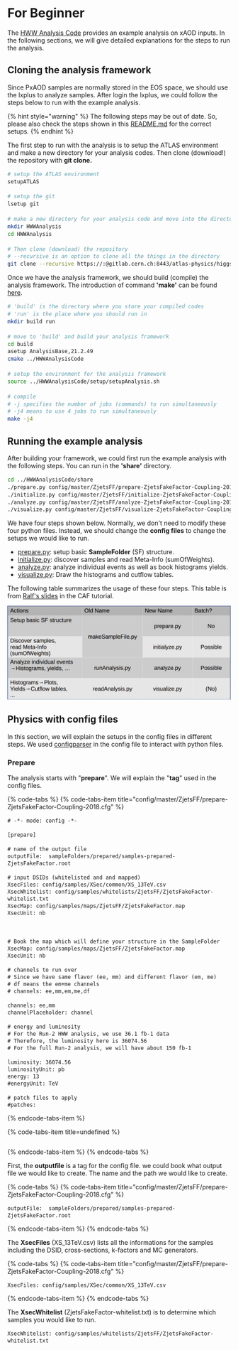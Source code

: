 # For Beginner

The [HWW Analysis Code](https://gitlab.cern.ch/atlas-physics/higgs/hww/HWWAnalysisCode) provides an example analysis on xAOD inputs. In the following sections, we will give detailed explanations for the steps to run the analysis.

## Cloning the analysis framework

Since PxAOD samples are normally stored in the EOS space, we should use the lxplus to analyze samples. After login the lxplus, we could follow the steps below to run with the example analysis.

{% hint style="warning" %}
The following steps may be out of date. So, please also check the steps shown in this [README.md](https://gitlab.cern.ch/atlas-physics/higgs/hww/HWWAnalysisCode/blob/master/README.md) for the correct setups.
{% endhint %}

The first step to run with the analysis is to setup the ATLAS environment and make a new directory for your analysis codes. Then clone \(download!\) the repository with **git clone.** 

```bash
# setup the ATLAS environment
setupATLAS

# setup the git 
lsetup git

# make a new directory for your analysis code and move into the directory
mkdir HWWAnalysis
cd HWWAnalysis

# Then clone (download) the repository 
# --recursive is an option to clone all the things in the directory
git clone --recursive https://:@gitlab.cern.ch:8443/atlas-physics/higgs/hww/HWWAnalysisCode.git
```

Once we have the analysis framework, we should build \(compile\) the analysis framework. The introduction of command **'make'** can be found [here](https://www.tutorialspoint.com/unix_commands/make.htm). 

```bash
# 'build' is the directory where you store your compiled codes
# 'run' is the place where you should run in 
mkdir build run

# move to 'build' and build your analysis framework
cd build
asetup AnalysisBase,21.2.49
cmake ../HWWAnalysisCode

# setup the environment for the analysis framework
source ../HWWAnalysisCode/setup/setupAnalysis.sh

# compile 
# -j specifies the number of jobs (commands) to run simultaneously
# -j4 means to use 4 jobs to run simultaneously
make -j4

```

## Running the example analysis

After building your framework, we could first run the example analysis with the following steps. You can run in the **'share'** directory. 

```bash
cd ../HWWAnalysisCode/share
./prepare.py config/master/ZjetsFF/prepare-ZjetsFakeFactor-Coupling-2018.cfg
./initialize.py config/master/ZjetsFF/initialize-ZjetsFakeFactor-Coupling-2018.cfg
./analyze.py config/master/ZjetsFF/analyze-ZjetsFakeFactor-Coupling-2018.cfg
./visualize.py config/master/ZjetsFF/visualize-ZjetsFakeFactor-Coupling-2018.cfg
```

We have four steps shown below. Normally, we don't need to modify these four python files. Instead, we should change the **config files** to change the setups we would like to run. 

* [prepare.py](https://gitlab.cern.ch/atlas-physics/higgs/hww/HWWAnalysisCode/blob/master/share/prepare.py):  setup basic **SampleFolder** \(SF\) structure.
* [initialize.py](https://gitlab.cern.ch/atlas-physics/higgs/hww/HWWAnalysisCode/blob/master/share/initialize.py): discover samples and read Meta-Info \(sumOfWeights\).
* [analyze.py](https://gitlab.cern.ch/atlas-physics/higgs/hww/HWWAnalysisCode/blob/master/share/analyze.py): analyze individual events as well as book histograms  yields.
* [visualize.py](https://gitlab.cern.ch/atlas-physics/higgs/hww/HWWAnalysisCode/blob/master/share/visualize.py): Draw the histograms and cutflow tables.

The following table summarizes the usage of these four steps. This table is from [Ralf's slides](https://indico.cern.ch/event/771763/contributions/3207844/attachments/1767899/2871281/caf_tutorial_concepts.pdf) in the CAF tutorial.

![](../../../../.gitbook/assets/ying-mu-kuai-zhao-20190119-xia-wu-8.46.07.png)

## Physics with config files

In this section, we will explain the setups in the config files in different steps. We used [configparser](https://docs.python.org/3/library/configparser.html) in the config file to interact with python files. 

### Prepare

The analysis starts with "**prepare**". We will explain the "**tag**" used in the config files. 

{% code-tabs %}
{% code-tabs-item title="config/master/ZjetsFF/prepare-ZjetsFakeFactor-Coupling-2018.cfg" %}
```text
# -*- mode: config -*-

[prepare]

# name of the output file
outputFile:  sampleFolders/prepared/samples-prepared-ZjetsFakeFactor.root

# input DSIDs (whitelisted and and mapped)
XsecFiles: config/samples/XSec/common/XS_13TeV.csv
XsecWhitelist: config/samples/whitelists/ZjetsFF/ZjetsFakeFactor-whitelist.txt
XsecMap: config/samples/maps/ZjetsFF/ZjetsFakeFactor.map
XsecUnit: nb



# Book the map which will define your structure in the SampleFolder
XsecMap: config/samples/maps/ZjetsFF/ZjetsFakeFactor.map
XsecUnit: nb

# channels to run over
# Since we have same flavor (ee, mm) and different flavor (em, me)
# df means the em+me channels
# channels: ee,mm,em,me,df

channels: ee,mm
channelPlaceholder: channel

# energy and luminosity
# For the Run-2 HWW analysis, we use 36.1 fb-1 data
# Therefore, the luminosity here is 36074.56
# For the full Run-2 analysis, we will have about 150 fb-1

luminosity: 36074.56
luminosityUnit: pb
energy: 13
#energyUnit: TeV

# patch files to apply
#patches: 

```
{% endcode-tabs-item %}

{% code-tabs-item title=undefined %}
```

```
{% endcode-tabs-item %}
{% endcode-tabs %}

First, the **outputfile** is a tag for the config file. we could book what output file we would like to create. The name and the path we would like to create.

{% code-tabs %}
{% code-tabs-item title="config/master/ZjetsFF/prepare-ZjetsFakeFactor-Coupling-2018.cfg" %}
```text
outputFile:  sampleFolders/prepared/samples-prepared-ZjetsFakeFactor.root
```
{% endcode-tabs-item %}
{% endcode-tabs %}

The **XsecFiles** \(XS\_13TeV.csv\) lists all the informations for the samples including the DSID, cross-sections, k-factors and MC generators.

{% code-tabs %}
{% code-tabs-item title="config/master/ZjetsFF/prepare-ZjetsFakeFactor-Coupling-2018.cfg" %}
```text
XsecFiles: config/samples/XSec/common/XS_13TeV.csv
```
{% endcode-tabs-item %}
{% endcode-tabs %}

The **XsecWhitelist** \(ZjetsFakeFactor-whitelist.txt\) is to determine which samples you would like to run. 

```text
XsecWhitelist: config/samples/whitelists/ZjetsFF/ZjetsFakeFactor-whitelist.txt
```

